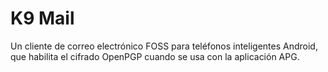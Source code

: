 [Title]: # (K9 Mail)
[Order]: # (64)

# K9 Mail 

Un cliente de correo electrónico FOSS para teléfonos inteligentes Android, que habilita el cifrado OpenPGP cuando se usa con la aplicación APG.